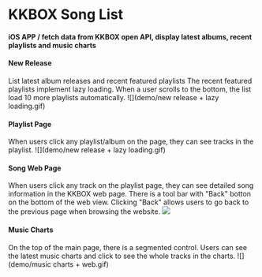 # KKBOX Song List
#### iOS APP / fetch data from KKBOX open API, display latest albums, recent playlists and music charts

#### New Release
List latest album releases and recent featured playlists
The recent featured playlists implement lazy loading.
When a user scrolls to the bottom, the list load 10 more playlists automatically.
![](demo/new release + lazy loading.gif)

#### Playlist Page
When users click any playlist/album on the page, they can see tracks in the playlist.
![](demo/new release + lazy loading.gif)

#### Song Web Page
When users click any track on the playlist page, they can see detailed song information in the KKBOX web page.
There is a tool bar with "Back" botton on the bottom of the web view. Clicking "Back" allows users to go back to the previous page when browsing the website.
![](demo/web.gif)

#### Music Charts
On the top of the main page, there is a segmented control.
Users can see the latest music charts and click to see the whole tracks in the charts.
![](demo/music charts + web.gif)
